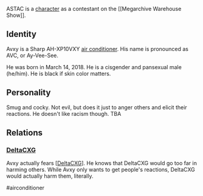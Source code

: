 ASTAC is a [character](Characters) as a contestant on the [[Megarchive Warehouse Show]].

## Identity
Avxy is a Sharp AH-XP10VXY [air conditioner](Air%20Conditioners.md). His name is pronounced as AVC, or Ay-Vee-See.

He was born in March 14, 2018. He is a cisgender and pansexual male (he/him).
He is black if skin color matters.

## Personality

Smug and cocky. Not evil, but does it just to anger others and elicit their reactions. He doesn't like racism though. TBA

## Relations

### [DeltaCXG](VXU.md#DeltaCXG)

Avxy actually fears [[DeltaCXG](VXU.md#DeltaCXG)]. He knows that DeltaCXG would go too far in harming others. While Avxy only wants to get people's reactions, DeltaCXG would actually harm them, literally.

#airconditioner 
